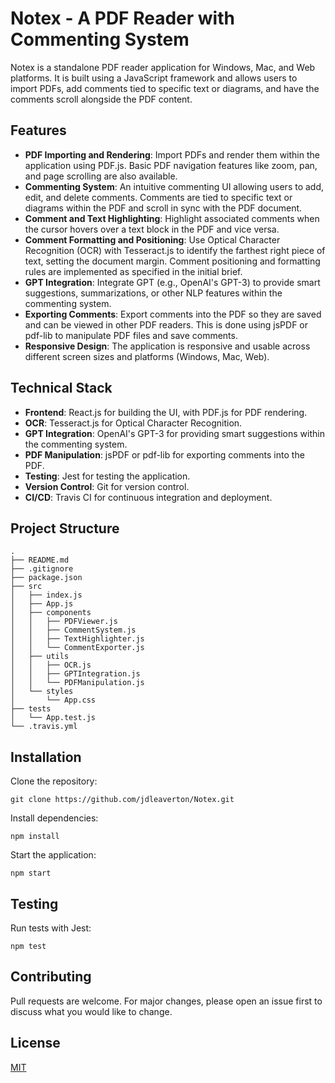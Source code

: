 # Notex - A PDF Reader with Commenting System

Notex is a standalone PDF reader application for Windows, Mac, and Web platforms. It is built using a JavaScript framework and allows users to import PDFs, add comments tied to specific text or diagrams, and have the comments scroll alongside the PDF content.

## Features

- **PDF Importing and Rendering**: Import PDFs and render them within the application using PDF.js. Basic PDF navigation features like zoom, pan, and page scrolling are also available.
- **Commenting System**: An intuitive commenting UI allowing users to add, edit, and delete comments. Comments are tied to specific text or diagrams within the PDF and scroll in sync with the PDF document.
- **Comment and Text Highlighting**: Highlight associated comments when the cursor hovers over a text block in the PDF and vice versa.
- **Comment Formatting and Positioning**: Use Optical Character Recognition (OCR) with Tesseract.js to identify the farthest right piece of text, setting the document margin. Comment positioning and formatting rules are implemented as specified in the initial brief.
- **GPT Integration**: Integrate GPT (e.g., OpenAI's GPT-3) to provide smart suggestions, summarizations, or other NLP features within the commenting system.
- **Exporting Comments**: Export comments into the PDF so they are saved and can be viewed in other PDF readers. This is done using jsPDF or pdf-lib to manipulate PDF files and save comments.
- **Responsive Design**: The application is responsive and usable across different screen sizes and platforms (Windows, Mac, Web).

## Technical Stack

- **Frontend**: React.js for building the UI, with PDF.js for PDF rendering.
- **OCR**: Tesseract.js for Optical Character Recognition.
- **GPT Integration**: OpenAI's GPT-3 for providing smart suggestions within the commenting system.
- **PDF Manipulation**: jsPDF or pdf-lib for exporting comments into the PDF.
- **Testing**: Jest for testing the application.
- **Version Control**: Git for version control.
- **CI/CD**: Travis CI for continuous integration and deployment.

## Project Structure

```
.
├── README.md
├── .gitignore
├── package.json
├── src
│   ├── index.js
│   ├── App.js
│   ├── components
│   │   ├── PDFViewer.js
│   │   ├── CommentSystem.js
│   │   ├── TextHighlighter.js
│   │   └── CommentExporter.js
│   ├── utils
│   │   ├── OCR.js
│   │   ├── GPTIntegration.js
│   │   └── PDFManipulation.js
│   └── styles
│       └── App.css
├── tests
│   └── App.test.js
└── .travis.yml
```

## Installation

Clone the repository:

```
git clone https://github.com/jdleaverton/Notex.git
```

Install dependencies:

```
npm install
```

Start the application:

```
npm start
```

## Testing

Run tests with Jest:

```
npm test
```

## Contributing

Pull requests are welcome. For major changes, please open an issue first to discuss what you would like to change.

## License

[MIT](https://choosealicense.com/licenses/mit/)
